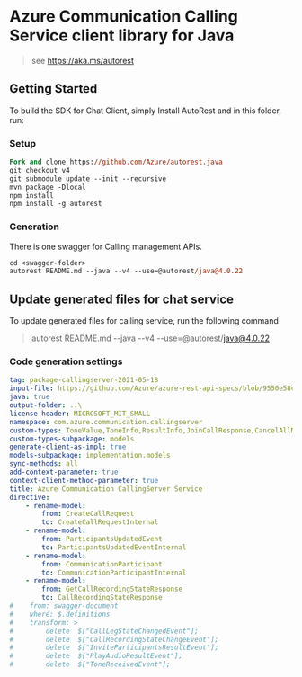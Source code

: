 # Azure Communication Calling Service client library for Java

> see https://aka.ms/autorest
## Getting Started

To build the SDK for Chat Client, simply Install AutoRest and in this folder, run:

### Setup
```ps
Fork and clone https://github.com/Azure/autorest.java
git checkout v4
git submodule update --init --recursive
mvn package -Dlocal
npm install
npm install -g autorest
```

### Generation

There is one swagger for Calling management APIs.

```ps
cd <swagger-folder>
autorest README.md --java --v4 --use=@autorest/java@4.0.22
```

## Update generated files for chat service
To update generated files for calling service, run the following command

> autorest README.md --java --v4 --use=@autorest/java@4.0.22

### Code generation settings
``` yaml
tag: package-callingserver-2021-05-18
input-file: https://github.com/Azure/azure-rest-api-specs/blob/9550e58c98dc0af9474d896493335bf0543b2b4d/specification/communication/data-plane/CallingServer/preview/2021-04-15-preview1/communicationservicescallingserver.json
java: true
output-folder: ..\
license-header: MICROSOFT_MIT_SMALL
namespace: com.azure.communication.callingserver
custom-types: ToneValue,ToneInfo,ResultInfo,JoinCallResponse,CancelAllMediaOperationsResponse,PlayAudioResponse,OperationStatus,StartCallRecordingResponse,CallRecordingStateResponse,CallRecordingState,CallState,CreateCallResponse,EventSubscriptionType,CallModality
custom-types-subpackage: models
generate-client-as-impl: true
models-subpackage: implementation.models
sync-methods: all
add-context-parameter: true
context-client-method-parameter: true
title: Azure Communication CallingServer Service
directive: 
    - rename-model:
        from: CreateCallRequest
        to: CreateCallRequestInternal
    - rename-model:
        from: ParticipantsUpdatedEvent
        to: ParticipantsUpdatedEventInternal
    - rename-model:
        from: CommunicationParticipant
        to: CommunicationParticipantInternal
    - rename-model:
        from: GetCallRecordingStateResponse
        to: CallRecordingStateResponse        
#    from: swagger-document
#    where: $.definitions
#    transform: >
#        delete  $["CallLegStateChangedEvent"];
#        delete  $["CallRecordingStateChangeEvent"];
#        delete  $["InviteParticipantsResultEvent"];
#        delete  $["PlayAudioResultEvent"];
#        delete  $["ToneReceivedEvent"];               
```
